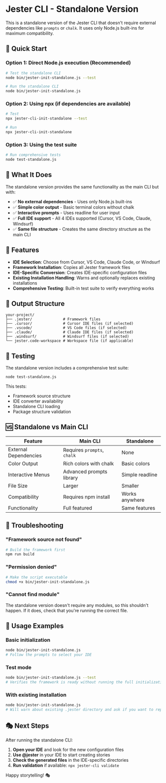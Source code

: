 # Jester CLI - Standalone Version

This is a standalone version of the Jester CLI that doesn't require external dependencies like `prompts` or `chalk`. It uses only Node.js built-ins for maximum compatibility.

## 🚀 Quick Start

### Option 1: Direct Node.js execution (Recommended)
```bash
# Test the standalone CLI
node bin/jester-init-standalone.js --test

# Run the standalone CLI
node bin/jester-init-standalone.js
```

### Option 2: Using npx (if dependencies are available)
```bash
# Test
npx jester-cli-init-standalone --test

# Run
npx jester-cli-init-standalone
```

### Option 3: Using the test suite
```bash
# Run comprehensive tests
node test-standalone.js
```

## 🎯 What It Does

The standalone version provides the same functionality as the main CLI but with:

- ✅ **No external dependencies** - Uses only Node.js built-ins
- ✅ **Simple color output** - Basic terminal colors without chalk
- ✅ **Interactive prompts** - Uses readline for user input
- ✅ **Full IDE support** - All 4 IDEs supported (Cursor, VS Code, Claude, Windsurf)
- ✅ **Same file structure** - Creates the same directory structure as the main CLI

## 🔧 Features

- **IDE Selection**: Choose from Cursor, VS Code, Claude Code, or Windsurf
- **Framework Installation**: Copies all Jester framework files
- **IDE-Specific Conversion**: Creates IDE-specific configuration files
- **Existing Installation Handling**: Warns and optionally replaces existing installations
- **Comprehensive Testing**: Built-in test suite to verify everything works

## 📁 Output Structure

```
your-project/
├── .jester/              # Framework files
├── .cursor/              # Cursor IDE files (if selected)
├── .vscode/              # VS Code files (if selected)
├── .claude/              # Claude IDE files (if selected)
├── .windsurf/            # Windsurf files (if selected)
└── jester.code-workspace # Workspace file (if applicable)
```

## 🧪 Testing

The standalone version includes a comprehensive test suite:

```bash
node test-standalone.js
```

This tests:
- Framework source structure
- IDE converter availability
- Standalone CLI loading
- Package structure validation

## 🆚 Standalone vs Main CLI

| Feature | Main CLI | Standalone |
|---------|----------|------------|
| External Dependencies | Requires `prompts`, `chalk` | None |
| Color Output | Rich colors with chalk | Basic colors |
| Interactive Menus | Advanced prompts library | Simple readline |
| File Size | Larger | Smaller |
| Compatibility | Requires npm install | Works anywhere |
| Functionality | Full featured | Same features |

## 🐛 Troubleshooting

### "Framework source not found"
```bash
# Build the framework first
npm run build
```

### "Permission denied"
```bash
# Make the script executable
chmod +x bin/jester-init-standalone.js
```

### "Cannot find module"
The standalone version doesn't require any modules, so this shouldn't happen. If it does, check that you're running the correct file.

## 📝 Usage Examples

### Basic initialization
```bash
node bin/jester-init-standalone.js
# Follow the prompts to select your IDE
```

### Test mode
```bash
node bin/jester-init-standalone.js --test
# Verifies the framework is ready without running the full initialization
```

### With existing installation
```bash
node bin/jester-init-standalone.js
# Will warn about existing .jester directory and ask if you want to replace it
```

## 🎭 Next Steps

After running the standalone CLI:

1. **Open your IDE** and look for the new configuration files
2. **Use @jester** in your IDE to start creating stories
3. **Check the generated files** in the IDE-specific directories
4. **Run validation** if available: `npx jester-cli validate`

Happy storytelling! 🎭



